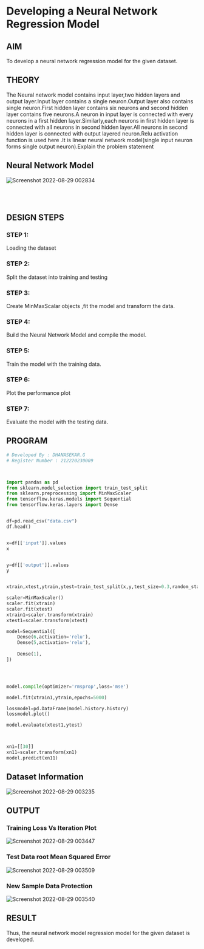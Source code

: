 # Developing a Neural Network Regression Model

## AIM

To develop a neural network regression model for the given dataset.

## THEORY
The Neural network model contains input layer,two hidden layers and output layer.Input layer contains a single neuron.Output layer also contains single neuron.First hidden layer contains six neurons and second hidden layer contains five neurons.A neuron in input layer is connected with every neurons in a first hidden layer.Similarly,each neurons in first hidden layer is connected with all neurons in second hidden layer.All neurons in second hidden layer is connected with output layered neuron.Relu activation function is used here .It is linear neural network model(single input neuron forms single output neuron).Explain the problem statement

## Neural Network Model
![Screenshot 2022-08-29 002834](https://user-images.githubusercontent.com/75235789/187090749-0f8869c0-9835-4fc9-946c-e79833abcfaf.jpg)


<br></br> 
## DESIGN STEPS

### STEP 1:

Loading the dataset

### STEP 2:

Split the dataset into training and testing

### STEP 3:

Create MinMaxScalar objects ,fit the model and transform the data.

### STEP 4:

Build the Neural Network Model and compile the model.

### STEP 5:

Train the model with the training data.

### STEP 6:

Plot the performance plot

### STEP 7:

Evaluate the model with the testing data.

## PROGRAM
```python
# Developed By : DHANASEKAR.G
# Register Number : 212220230009



import pandas as pd
from sklearn.model_selection import train_test_split
from sklearn.preprocessing import MinMaxScaler
from tensorflow.keras.models import Sequential
from tensorflow.keras.layers import Dense


df=pd.read_csv("data.csv")
df.head()


x=df[['input']].values
x


y=df[['output']].values
y


xtrain,xtest,ytrain,ytest=train_test_split(x,y,test_size=0.3,random_state=40)

scaler=MinMaxScaler()
scaler.fit(xtrain)
scaler.fit(xtest)
xtrain1=scaler.transform(xtrain)
xtest1=scaler.transform(xtest)

model=Sequential([
    Dense(6,activation='relu'),
    Dense(5,activation='relu'),
   
    Dense(1),
])




model.compile(optimizer='rmsprop',loss='mse')

model.fit(xtrain1,ytrain,epochs=5000)

lossmodel=pd.DataFrame(model.history.history)
lossmodel.plot()

model.evaluate(xtest1,ytest)



xn1=[[30]]
xn11=scaler.transform(xn1)
model.predict(xn11)


```

## Dataset Information

![Screenshot 2022-08-29 003235](https://user-images.githubusercontent.com/75235789/187090807-fb90556c-1bd5-4c65-a4fc-6d913fc5af43.jpg)


## OUTPUT

### Training Loss Vs Iteration Plot

![Screenshot 2022-08-29 003447](https://user-images.githubusercontent.com/75235789/187090587-075e54c8-2ba4-4460-8e8a-555762e75fda.jpg)

### Test Data root Mean Squared Error
![Screenshot 2022-08-29 003509](https://user-images.githubusercontent.com/75235789/187090683-a927313d-c2dc-448f-9ab4-938a4eb086c1.jpg)



### New Sample Data Protection
![Screenshot 2022-08-29 003540](https://user-images.githubusercontent.com/75235789/187090615-08b2987e-0ca0-4b3d-86cd-500c956c2d33.jpg)

## RESULT

Thus, the neural network model regression model for the given dataset is developed.
